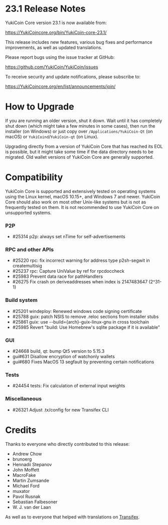 23.1 Release Notes
==================

YukiCoin Core version 23.1 is now available from:

  <https://YukiCoincore.org/bin/YukiCoin-core-23.1/>

This release includes new features, various bug fixes and performance
improvements, as well as updated translations.

Please report bugs using the issue tracker at GitHub:

  <https://github.com/YukiCoin/YukiCoin/issues>

To receive security and update notifications, please subscribe to:

  <https://YukiCoincore.org/en/list/announcements/join/>

How to Upgrade
==============

If you are running an older version, shut it down. Wait until it has completely
shut down (which might take a few minutes in some cases), then run the
installer (on Windows) or just copy over `/Applications/YukiCoin-Qt` (on macOS)
or `YukiCoind`/`YukiCoin-qt` (on Linux).

Upgrading directly from a version of YukiCoin Core that has reached its EOL is
possible, but it might take some time if the data directory needs to be migrated. Old
wallet versions of YukiCoin Core are generally supported.

Compatibility
==============

YukiCoin Core is supported and extensively tested on operating systems
using the Linux kernel, macOS 10.15+, and Windows 7 and newer.  YukiCoin
Core should also work on most other Unix-like systems but is not as
frequently tested on them.  It is not recommended to use YukiCoin Core on
unsupported systems.

### P2P

- #25314 p2p: always set nTime for self-advertisements

### RPC and other APIs

- #25220 rpc: fix incorrect warning for address type p2sh-segwit in createmultisig
- #25237 rpc: Capture UniValue by ref for rpcdoccheck
- #25983 Prevent data race for pathHandlers
- #26275 Fix crash on deriveaddresses when index is 2147483647 (2^31-1)

### Build system

- #25201 windeploy: Renewed windows code signing certificate
- #25788 guix: patch NSIS to remove .reloc sections from installer stubs
- #25861 guix: use --build={arch}-guix-linux-gnu in cross toolchain
- #25985 Revert "build: Use Homebrew's sqlite package if it is available"

### GUI

- #24668 build, qt: bump Qt5 version to 5.15.3
- gui#631 Disallow encryption of watchonly wallets
- gui#680 Fixes MacOS 13 segfault by preventing certain notifications

### Tests

- #24454 tests: Fix calculation of external input weights

### Miscellaneous

- #26321 Adjust .tx/config for new Transifex CLI

Credits
=======

Thanks to everyone who directly contributed to this release:

- Andrew Chow
- brunoerg
- Hennadii Stepanov
- John Moffett
- MacroFake
- Martin Zumsande
- Michael Ford
- muxator
- Pavol Rusnak
- Sebastian Falbesoner
- W. J. van der Laan

As well as to everyone that helped with translations on
[Transifex](https://www.transifex.com/YukiCoin/YukiCoin/).
